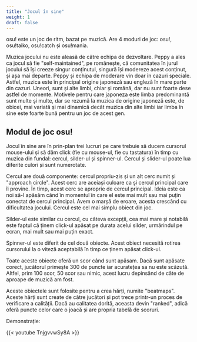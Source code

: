 ```yaml
---
title: "Jocul în sine"
weight: 1
draft: false
---
```


osu! este un joc de ritm, bazat pe muzică. Are 4 moduri de joc: osu!, osu!taiko, osu!catch și osu!mania. 

Muzica jocului nu este aleasă de către echipa de dezvoltare.
Peppy a ales ca jocul să fie "self-maintained", pe românește, că comunitatea în jurul jocului să își creeze singur conținutul, singură își modereze acest conținut, și așa mai departe.
Peppy și echipa de moderare vin doar în cazuri speciale.
Astfel, muzica este în principal origine japoneză sau engleză în mare parte din cazuri.
Uneori, sunt și alte limbi, chiar și română, dar nu sunt foarte dese astfel de momente. 
Motivele pentru care japoneza este limba predominantă sunt multe și multe, dar se rezumă la muzica de origine japoneză este, de obicei, mai variată și mai dinamică decât muzica din alte limbi iar limba în sine este foarte bună pentru un joc de acest gen.

## Modul de joc osu!

Jocul în sine are în prin-plan trei lucruri pe care trebuie să ducem cursorul mouse-ului și să dăm click (fie cu mouse-ul, fie cu tastatura) în timp cu muzica din fundal: cercul, silder-ul și spinner-ul. Cercul și slider-ul poate lua diferite culori și sunt numerotate. 

Cercul are două componente: cercul propriu-zis și un alt cerc numit și "approach circle". Acest cerc are aceiași culoare ca și cercul principal care îi provine. În timp, acest cerc se aproprie de cercul principal. Ideia este ca noi să-l apăsăm când în momentul în care el este mai mult sau mai puțin conectat de cercul principal. Avem o marșă de eroare, acesta crescând cu dificultatea jocului. Cercul este cel mai simplu obiect din joc.

Silder-ul este similar cu cercul, cu câteva excepții, cea mai mare și notabilă este faptul că ținem click-ul apăsat pe durata acelui silder, urmărindul pe ecran, mai mult sau mai puțin exact.

Spinner-ul este diferit de cel două obiecte. Acest obiect necesită rotirea cursorului la o viteză aceptabilă în timp ce ținem apăsat click-ul.

Toate aceste obiecte oferă un scor când sunt apăsam. Dacă sunt apăsate corect, jucătorul primește 300 de puncte iar acuratețea sa nu este scăzută. Altfel, prim 100 scor, 50 scor sau nimic, acest lucru depinsând de câte de aproape de muzică am fost.

Aceste obiectele sunt folosite pentru a crea hărți, numite "beatmaps". Aceste hărți sunt create de către jucători și pot trece printr-un proces de verificare a calității. Dacă au calitatea dorită, aceasta devin "ranked", adică oferă puncte celor care o joacă și are propria tabelă de scoruri.

Demonstrație:

{{< youtube TnjgvvwSy8A >}}
